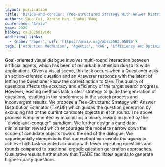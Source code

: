 ```yaml
---
layout: publication
title: 'Divide-and-conquer: Tree-structured Strategy With Answer Distribution Estimator For Goal-oriented Visual Dialogue'
authors: Shuo Cai, Xinzhe Han, Shuhui Wang
conference: "Arxiv"
year: 2025
bibkey: cai2025divide
additional_links:
  - {name: "Paper", url: 'https://arxiv.org/abs/2502.05806'}
tags: ['Attention Mechanism', 'Agentic', 'RAG', 'Efficiency and Optimization', 'Applications', 'Model Architecture', 'Reinforcement Learning']
---
```

Goal-oriented visual dialogue involves multi-round interaction between
artificial agents, which has been of remarkable attention due to its wide
applications. Given a visual scene, this task occurs when a Questioner asks an
action-oriented question and an Answerer responds with the intent of letting
the Questioner know the correct action to take. The quality of questions
affects the accuracy and efficiency of the target search progress. However,
existing methods lack a clear strategy to guide the generation of questions,
resulting in the randomness in the search process and inconvergent results. We
propose a Tree-Structured Strategy with Answer Distribution Estimator (TSADE)
which guides the question generation by excluding half of the current candidate
objects in each round. The above process is implemented by maximizing a binary
reward inspired by the ``divide-and-conquer'' paradigm. We further design a
candidate-minimization reward which encourages the model to narrow down the
scope of candidate objects toward the end of the dialogue. We experimentally
demonstrate that our method can enable the agents to achieve high task-oriented
accuracy with fewer repeating questions and rounds compared to traditional
ergodic question generation approaches. Qualitative results further show that
TSADE facilitates agents to generate higher-quality questions.
